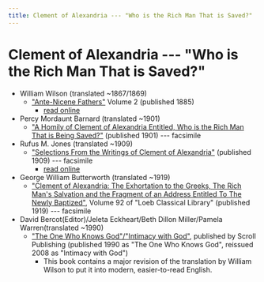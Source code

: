 ```yaml
---
title: Clement of Alexandria --- "Who is the Rich Man That is Saved?"
---
```


# Clement of Alexandria --- "Who is the Rich Man That is Saved?"

* William Wilson (translated ~1867/1869)
  * ["Ante-Nicene Fathers"](anf.html) Volume 2 (published 1885) 
    * [read online](https://ccel.org/ccel/schaff/anf02/anf02.vi.ii.html)
* Percy Mordaunt Barnard (translated ~1901)
  * ["A Homily of Clement of Alexandria Entitled, Who is the Rich Man That is Being Saved?"](https://archive.org/details/homilyofclemento00clemuoft) (published 1901) --- facsimile
* Rufus M. Jones (translated ~1909)
  * ["Selections From the Writings of Clement of Alexandria"](http://files.xpian.info/selections_from_the_writings_of_clement_of_alexandria_jones.pdf) (published 1909) --- facsimile
    * [read online](https://books.google.com/books?id=gHo7AQAAMAAJ)
* George William Butterworth (translated ~1919)
  * ["Clement of Alexandria: The Exhortation to the Greeks, The Rich Man's Salvation and the Fragment of an Address Entitled To The Newly Baptized"](https://archive.org/details/clementofalexand00clem), Volume 92 of "Loeb Classical Library" (published 1919) --- facsimile
* David Bercot(Editor)/Jeleta Eckheart/Beth Dillon Miller/Pamela Warren(translated ~1990)
  * ["The One Who Knows God"/"Intimacy with God"](https://books.google.com/books?id=GBcb0d2puMQC), published by Scroll Publishing (published 1990 as "The One Who Knows God", reissued 2008 as "Intimacy with God")
    * This book contains a major revision of the translation by William Wilson to put it into modern, easier-to-read English.
